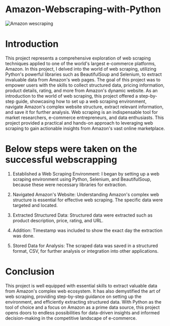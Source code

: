 # Amazon-Webscraping-with-Python
![Amazon wescraping](https://github.com/UduakN/Amazon-Webscraping-with-Python/assets/128192166/ca47908b-c4fa-4dc9-bb93-e488d4a92e53)

# Introduction

This project represents a comprehensive exploration of web scraping techniques applied to one of the world's largest e-commerce platforms, Amazon. In this project, I delved into the world of web scraping, utilizing Python's powerful libraries such as BeautifulSoup and Selenium, to extract invaluable data from Amazon's web pages.
The goal of this project was to empower users with the skills to collect structured data, pricing information, product details, rating, and more from Amazon's dynamic website. As an introduction to the world of web scraping, this project offered a step-by-step guide, showcasing how to set up a web scraping environment, navigate Amazon's complex website structure, extract relevant information, and save it for further analysis.
Web scraping is an indispensable tool for market researchers, e-commerce entrepreneurs, and data enthusiasts. This project provided a practical and hands-on approach to leveraging web scraping to gain actionable insights from Amazon's vast online marketplace. 

# Below steps were taken on the successful webscrapping

1.	Established a Web Scraping Environment: I began by setting up a web scraping environment using Python, Selenium, and BeautifulSoup, because these were necessary libraries for extraction.

2.	Navigated Amazon's Website: Understanding Amazon's complex web structure is essential for effective web scraping. The specific data were targeted and located.
   
3.	Extracted Structured Data: Structured data were extracted such as product description, price, rating, and URL.
   
4.	Addition: Timestamp was included to show the exact day the extraction was done.
   
5.	Stored Data for Analysis: The scraped data was saved in a structured format, CSV, for further analysis or integration into other applications.
   
# Conclusion
This project is well equipped with essential skills to extract valuable data from Amazon's complex web ecosystem. It has also demystified the art of web scraping, providing step-by-step guidance on setting up the environment, and efficiently extracting structured data. With Python as the tool of choice and a focus on Amazon as a prime data source, this project opens doors to endless possibilities for data-driven insights and informed decision-making in the competitive landscape of e-commerce.
